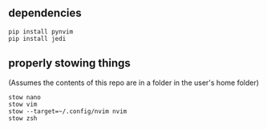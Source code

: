 ## dependencies

    pip install pynvim
    pip install jedi

## properly stowing things
(Assumes the contents of this repo are in a folder in the user's home folder)

    stow nano
    stow vim
    stow --target=~/.config/nvim nvim
    stow zsh
